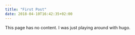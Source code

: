 ```yaml
---
title: "First Post"
date: 2018-04-10T16:42:35+02:00
---
```

This page has no content. I was just playing around with hugo.